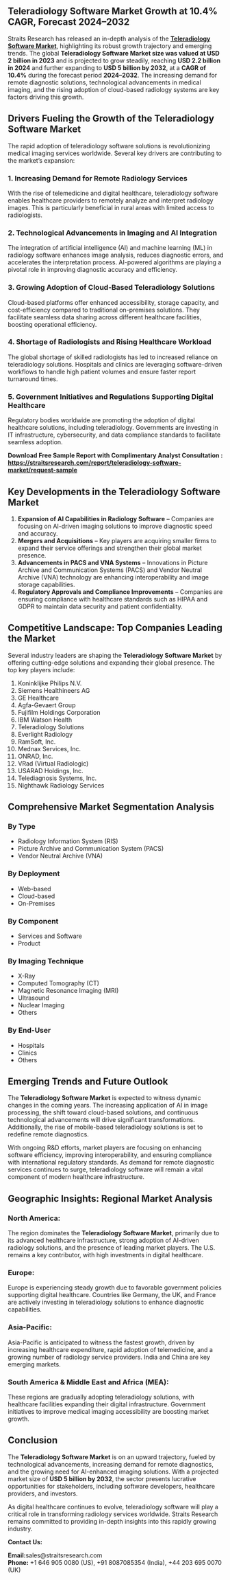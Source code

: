 <h2>Teleradiology Software Market Growth at 10.4% CAGR, Forecast 2024&ndash;2032</h2>
<p>Straits Research has released an in-depth analysis of the <strong><a href="https://straitsresearch.com/report/teleradiology-software-market">Teleradiology Software Market</a></strong>, highlighting its robust growth trajectory and emerging trends. The global <strong>Teleradiology Software Market size was valued at USD 2 billion in 2023</strong> and is projected to grow steadily, reaching <strong>USD 2.2 billion in 2024</strong> and further expanding to <strong>USD 5 billion by 2032</strong>, at a <strong>CAGR of 10.4%</strong> during the forecast period <strong>2024&ndash;2032</strong>. The increasing demand for remote diagnostic solutions, technological advancements in medical imaging, and the rising adoption of cloud-based radiology systems are key factors driving this growth.</p>
<h2><strong>Drivers Fueling the Growth of the Teleradiology Software Market</strong></h2>
<p>The rapid adoption of teleradiology software solutions is revolutionizing medical imaging services worldwide. Several key drivers are contributing to the market&rsquo;s expansion:</p>
<h3><strong>1. Increasing Demand for Remote Radiology Services</strong></h3>
<p>With the rise of telemedicine and digital healthcare, teleradiology software enables healthcare providers to remotely analyze and interpret radiology images. This is particularly beneficial in rural areas with limited access to radiologists.</p>
<h3><strong>2. Technological Advancements in Imaging and AI Integration</strong></h3>
<p>The integration of artificial intelligence (AI) and machine learning (ML) in radiology software enhances image analysis, reduces diagnostic errors, and accelerates the interpretation process. AI-powered algorithms are playing a pivotal role in improving diagnostic accuracy and efficiency.</p>
<h3><strong>3. Growing Adoption of Cloud-Based Teleradiology Solutions</strong></h3>
<p>Cloud-based platforms offer enhanced accessibility, storage capacity, and cost-efficiency compared to traditional on-premises solutions. They facilitate seamless data sharing across different healthcare facilities, boosting operational efficiency.</p>
<h3><strong>4. Shortage of Radiologists and Rising Healthcare Workload</strong></h3>
<p>The global shortage of skilled radiologists has led to increased reliance on teleradiology solutions. Hospitals and clinics are leveraging software-driven workflows to handle high patient volumes and ensure faster report turnaround times.</p>
<h3><strong>5. Government Initiatives and Regulations Supporting Digital Healthcare</strong></h3>
<p>Regulatory bodies worldwide are promoting the adoption of digital healthcare solutions, including teleradiology. Governments are investing in IT infrastructure, cybersecurity, and data compliance standards to facilitate seamless adoption.</p>
<p><strong>Download Free Sample Report with&nbsp;Complimentary Analyst Consultation : <a href="https://straitsresearch.com/report/teleradiology-software-market/request-sample">https://straitsresearch.com/report/teleradiology-software-market/request-sample</a><br /></strong></p>
<h2><strong>Key Developments in the Teleradiology Software Market</strong></h2>
<ol>
<li><strong>Expansion of AI Capabilities in Radiology Software</strong> &ndash; Companies are focusing on AI-driven imaging solutions to improve diagnostic speed and accuracy.</li>
<li><strong>Mergers and Acquisitions</strong> &ndash; Key players are acquiring smaller firms to expand their service offerings and strengthen their global market presence.</li>
<li><strong>Advancements in PACS and VNA Systems</strong> &ndash; Innovations in Picture Archive and Communication Systems (PACS) and Vendor Neutral Archive (VNA) technology are enhancing interoperability and image storage capabilities.</li>
<li><strong>Regulatory Approvals and Compliance Improvements</strong> &ndash; Companies are ensuring compliance with healthcare standards such as HIPAA and GDPR to maintain data security and patient confidentiality.</li>
</ol>
<h2><strong>Competitive Landscape: Top Companies Leading the Market</strong></h2>
<p>Several industry leaders are shaping the <strong>Teleradiology Software Market</strong> by offering cutting-edge solutions and expanding their global presence. The top key players include:</p>
<ol>
<li>Koninklijke Philips N.V.</li>
<li>Siemens Healthineers AG</li>
<li>GE Healthcare</li>
<li>Agfa-Gevaert Group</li>
<li>Fujifilm Holdings Corporation</li>
<li>IBM Watson Health</li>
<li>Teleradiology Solutions</li>
<li>Everlight Radiology</li>
<li>RamSoft, Inc.</li>
<li>Mednax Services, Inc.</li>
<li>ONRAD, Inc.</li>
<li>VRad (Virtual Radiologic)</li>
<li>USARAD Holdings, Inc.</li>
<li>Telediagnosis Systems, Inc.</li>
<li>Nighthawk Radiology Services</li>
</ol>
<h2><strong>Comprehensive Market Segmentation Analysis</strong></h2>
<h3><strong>By Type</strong></h3>
<ul>
<li>Radiology Information System (RIS)</li>
<li>Picture Archive and Communication System (PACS)</li>
<li>Vendor Neutral Archive (VNA)</li>
</ul>
<h3><strong>By Deployment</strong></h3>
<ul>
<li>Web-based</li>
<li>Cloud-based</li>
<li>On-Premises</li>
</ul>
<h3><strong>By Component</strong></h3>
<ul>
<li>Services and Software</li>
<li>Product</li>
</ul>
<h3><strong>By Imaging Technique</strong></h3>
<ul>
<li>X-Ray</li>
<li>Computed Tomography (CT)</li>
<li>Magnetic Resonance Imaging (MRI)</li>
<li>Ultrasound</li>
<li>Nuclear Imaging</li>
<li>Others</li>
</ul>
<h3><strong>By End-User</strong></h3>
<ul>
<li>Hospitals</li>
<li>Clinics</li>
<li>Others</li>
</ul>
<h2><strong>Emerging Trends and Future Outlook</strong></h2>
<p>The <strong>Teleradiology Software Market</strong> is expected to witness dynamic changes in the coming years. The increasing application of AI in image processing, the shift toward cloud-based solutions, and continuous technological advancements will drive significant transformations. Additionally, the rise of mobile-based teleradiology solutions is set to redefine remote diagnostics.</p>
<p>With ongoing R&amp;D efforts, market players are focusing on enhancing software efficiency, improving interoperability, and ensuring compliance with international regulatory standards. As demand for remote diagnostic services continues to surge, teleradiology software will remain a vital component of modern healthcare infrastructure.</p>
<h2><strong>Geographic Insights: Regional Market Analysis</strong></h2>
<h3><strong>North America:</strong></h3>
<p>The region dominates the <strong>Teleradiology Software Market</strong>, primarily due to its advanced healthcare infrastructure, strong adoption of AI-driven radiology solutions, and the presence of leading market players. The U.S. remains a key contributor, with high investments in digital healthcare.</p>
<h3><strong>Europe:</strong></h3>
<p>Europe is experiencing steady growth due to favorable government policies supporting digital healthcare. Countries like Germany, the UK, and France are actively investing in teleradiology solutions to enhance diagnostic capabilities.</p>
<h3><strong>Asia-Pacific:</strong></h3>
<p>Asia-Pacific is anticipated to witness the fastest growth, driven by increasing healthcare expenditure, rapid adoption of telemedicine, and a growing number of radiology service providers. India and China are key emerging markets.</p>
<h3><strong>South America &amp; Middle East and Africa (MEA):</strong></h3>
<p>These regions are gradually adopting teleradiology solutions, with healthcare facilities expanding their digital infrastructure. Government initiatives to improve medical imaging accessibility are boosting market growth.</p>
<h2><strong>Conclusion</strong></h2>
<p>The <strong>Teleradiology Software Market</strong> is on an upward trajectory, fueled by technological advancements, increasing demand for remote diagnostics, and the growing need for AI-enhanced imaging solutions. With a projected market size of <strong>USD 5 billion by 2032</strong>, the sector presents lucrative opportunities for stakeholders, including software developers, healthcare providers, and investors.</p>
<p>As digital healthcare continues to evolve, teleradiology software will play a critical role in transforming radiology services worldwide. Straits Research remains committed to providing in-depth insights into this rapidly growing industry.</p>
<p><strong>Contact Us:</strong></p>
<p><strong>Email:</strong><a rel="">sales@straitsresearch.com</a><br /><strong>Phone:</strong> +1 646 905 0080 (US), +91 8087085354 (India), +44 203 695 0070 (UK)</p>
